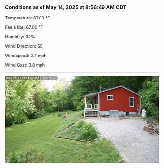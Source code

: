 ### Conditions as of May 14, 2025 at 8:56:49 AM CDT 

Temperature: 67.00 &deg;F

Feels like: 67.00 &deg;F

Humidity: 92%

Wind Direction: SE

Windspeed: 2.7 mph

Wind Gust: 3.8 mph

---

<img src="./images/latest.jpeg"/>

